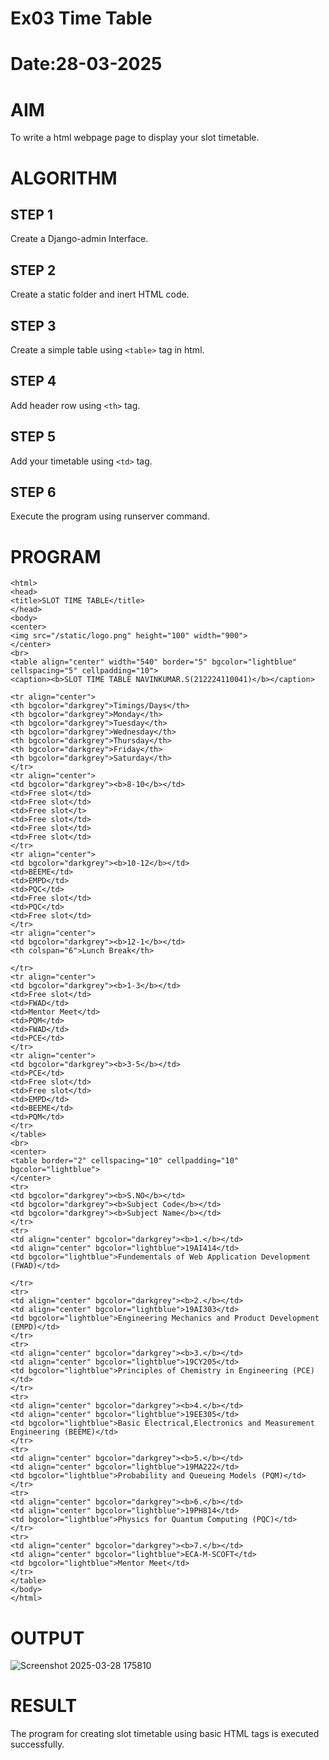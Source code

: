 # Ex03 Time Table
# Date:28-03-2025
# AIM
To write a html webpage page to display your slot timetable.

# ALGORITHM
## STEP 1
Create a Django-admin Interface.

## STEP 2
Create a static folder and inert HTML code.

## STEP 3
Create a simple table using `<table>` tag in html.

## STEP 4
Add header row using `<th>` tag.

## STEP 5
Add your timetable using `<td>` tag.

## STEP 6
Execute the program using runserver command.

# PROGRAM
```
<html>
<head>
<title>SLOT TIME TABLE</title> 
</head>
<body>
<center>
<img src="/static/logo.png" height="100" width="900">
</center>
<br>
<table align="center" width="540" border="5" bgcolor="lightblue" cellspacing="5" cellpadding="10">
<caption><b>SLOT TIME TABLE NAVINKUMAR.S(212224110041)</b></caption>
            
<tr align="center">
<th bgcolor="darkgrey">Timings/Days</th>
<th bgcolor="darkgrey">Monday</th>
<th bgcolor="darkgrey">Tuesday</th>
<th bgcolor="darkgrey">Wednesday</th>
<th bgcolor="darkgrey">Thursday</th>
<th bgcolor="darkgrey">Friday</th>
<th bgcolor="darkgrey">Saturday</th>
</tr>
<tr align="center"> 
<td bgcolor="darkgrey"><b>8-10</b></td>
<td>Free slot</td>
<td>Free slot</td>
<td>Free slot</t>
<td>Free slot</td>
<td>Free slot</td>
<td>Free slot</td>
</tr>
<tr align="center"> 
<td bgcolor="darkgrey"><b>10-12</b></td>
<td>BEEME</td>
<td>EMPD</td>
<td>PQC</td>
<td>Free slot</td>
<td>PQC</td>
<td>Free slot</td>
</tr>
<tr align="center"> 
<td bgcolor="darkgrey"><b>12-1</b></td>
<th colspan="6">Lunch Break</th>
                
</tr>
<tr align="center">
<td bgcolor="darkgrey"><b>1-3</b></td>
<td>Free slot</td>
<td>FWAD</td>
<td>Mentor Meet</td>
<td>PQM</td>
<td>FWAD</td>
<td>PCE</td>
</tr>
<tr align="center"> 
<td bgcolor="darkgrey"><b>3-5</b></td>
<td>PCE</td>
<td>Free slot</td>
<td>Free slot</td>
<td>EMPD</td>
<td>BEEME</td>
<td>PQM</td>
</tr>
</table>
<br>
<center>
<table border="2" cellspacing="10" cellpadding="10" bgcolor="lightblue">
</center>    
<tr>
<td bgcolor="darkgrey"><b>S.NO</b></td>
<td bgcolor="darkgrey"><b>Subject Code</b></td>
<td bgcolor="darkgrey"><b>Subject Name</b></td>
</tr>
<tr>
<td align="center" bgcolor="darkgrey"><b>1.</b></td>
<td align="center" bgcolor="lightblue">19AI414</td>
<td bgcolor="lightblue">Fundementals of Web Application Development (FWAD)</td>

</tr>
<tr>
<td align="center" bgcolor="darkgrey"><b>2.</b></td>
<td align="center" bgcolor="lightblue">19AI303</td>
<td bgcolor="lightblue">Engineering Mechanics and Product Development (EMPD)</td>
</tr>
<tr>
<td align="center" bgcolor="darkgrey"><b>3.</b></td>
<td align="center" bgcolor="lightblue">19CY205</td>
<td bgcolor="lightblue">Principles of Chemistry in Engineering (PCE)</td>
</tr>
<tr>
<td align="center" bgcolor="darkgrey"><b>4.</b></td>
<td align="center" bgcolor="lightblue">19EE305</td>
<td bgcolor="lightblue">Basic Electrical,Electronics and Measurement Engineering (BEEME)</td>
</tr>
<tr>
<td align="center" bgcolor="darkgrey"><b>5.</b></td>
<td align="center" bgcolor="lightblue">19MA222</td>
<td bgcolor="lightblue">Probability and Queueing Models (PQM)</td>
</tr>
<tr> 
<td align="center" bgcolor="darkgrey"><b>6.</b></td>
<td align="center" bgcolor="lightblue">19PH814</td>
<td bgcolor="lightblue">Physics for Quantum Computing (PQC)</td>
</tr>
<tr> 
<td align="center" bgcolor="darkgrey"><b>7.</b></td>
<td align="center" bgcolor="lightblue">ECA-M-SCOFT</td>
<td bgcolor="lightblue">Mentor Meet</td>
</tr>
</table>
</body>
</html>
```
# OUTPUT
![Screenshot 2025-03-28 175810](https://github.com/user-attachments/assets/96a70d9b-6885-4dd5-87ba-626bcee69398)

# RESULT
The program for creating slot timetable using basic HTML tags is executed successfully.
